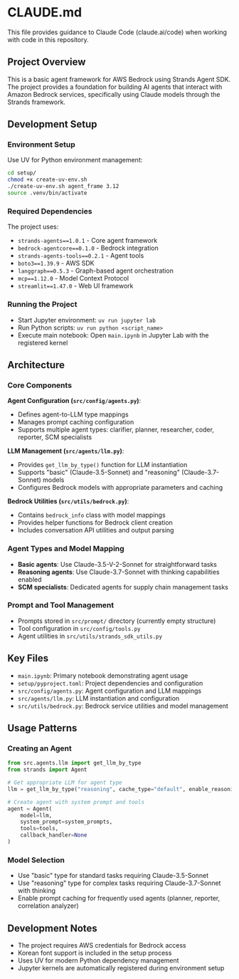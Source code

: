 # CLAUDE.md

This file provides guidance to Claude Code (claude.ai/code) when working with code in this repository.

## Project Overview

This is a basic agent framework for AWS Bedrock using Strands Agent SDK. The project provides a foundation for building AI agents that interact with Amazon Bedrock services, specifically using Claude models through the Strands framework.

## Development Setup

### Environment Setup
Use UV for Python environment management:
```bash
cd setup/
chmod +x create-uv-env.sh
./create-uv-env.sh agent_frame 3.12
source .venv/bin/activate
```

### Required Dependencies
The project uses:
- `strands-agents==1.0.1` - Core agent framework
- `bedrock-agentcore==0.1.0` - Bedrock integration
- `strands-agents-tools==0.2.1` - Agent tools
- `boto3==1.39.9` - AWS SDK
- `langgraph==0.5.3` - Graph-based agent orchestration
- `mcp==1.12.0` - Model Context Protocol
- `streamlit==1.47.0` - Web UI framework

### Running the Project
- Start Jupyter environment: `uv run jupyter lab`
- Run Python scripts: `uv run python <script_name>`
- Execute main notebook: Open `main.ipynb` in Jupyter Lab with the registered kernel

## Architecture

### Core Components

**Agent Configuration (`src/config/agents.py`)**:
- Defines agent-to-LLM type mappings
- Manages prompt caching configuration
- Supports multiple agent types: clarifier, planner, researcher, coder, reporter, SCM specialists

**LLM Management (`src/agents/llm.py`)**:
- Provides `get_llm_by_type()` function for LLM instantiation
- Supports "basic" (Claude-3.5-Sonnet) and "reasoning" (Claude-3.7-Sonnet) models
- Configures Bedrock models with appropriate parameters and caching

**Bedrock Utilities (`src/utils/bedrock.py`)**:
- Contains `bedrock_info` class with model mappings
- Provides helper functions for Bedrock client creation
- Includes conversation API utilities and output parsing

### Agent Types and Model Mapping
- **Basic agents**: Use Claude-3.5-V-2-Sonnet for straightforward tasks
- **Reasoning agents**: Use Claude-3.7-Sonnet with thinking capabilities enabled
- **SCM specialists**: Dedicated agents for supply chain management tasks

### Prompt and Tool Management
- Prompts stored in `src/prompt/` directory (currently empty structure)
- Tool configuration in `src/config/tools.py`
- Agent utilities in `src/utils/strands_sdk_utils.py`

## Key Files
- `main.ipynb`: Primary notebook demonstrating agent usage
- `setup/pyproject.toml`: Project dependencies and configuration
- `src/config/agents.py`: Agent configuration and LLM mappings
- `src/agents/llm.py`: LLM instantiation and configuration
- `src/utils/bedrock.py`: Bedrock service utilities and model management

## Usage Patterns

### Creating an Agent
```python
from src.agents.llm import get_llm_by_type
from strands import Agent

# Get appropriate LLM for agent type
llm = get_llm_by_type("reasoning", cache_type="default", enable_reasoning=True)

# Create agent with system prompt and tools
agent = Agent(
    model=llm,
    system_prompt=system_prompts,
    tools=tools,
    callback_handler=None
)
```

### Model Selection
- Use "basic" type for standard tasks requiring Claude-3.5-Sonnet
- Use "reasoning" type for complex tasks requiring Claude-3.7-Sonnet with thinking
- Enable prompt caching for frequently used agents (planner, reporter, correlation analyzer)

## Development Notes
- The project requires AWS credentials for Bedrock access
- Korean font support is included in the setup process
- Uses UV for modern Python dependency management
- Jupyter kernels are automatically registered during environment setup